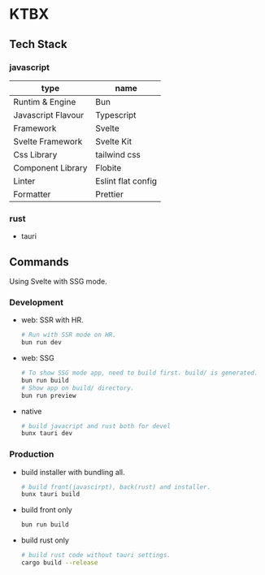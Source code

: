 # KTBX

## Tech Stack

### javascript

| type               | name               |
| ------------------ | ------------------ |
| Runtim & Engine    | Bun                |
| Javascript Flavour | Typescript         |
| Framework          | Svelte             |
| Svelte Framework   | Svelte Kit         |
| Css Library        | tailwind css       |
| Component Library  | Flobite            |
| Linter             | Eslint flat config |
| Formatter          | Prettier           |

### rust

- tauri

## Commands

Using Svelte with SSG mode.

### Development

- web: SSR with HR.
  ```bash
  # Run with SSR mode on HR.
  bun run dev
  ```
- web: SSG
  ```bash
  # To show SSG mode app, need to build first. build/ is generated.
  bun run build
  # Show app on build/ directory.
  bun run preview
  ```
- native
  ```bash
  # build javacript and rust both for devel
  bunx tauri dev
  ```

### Production

- build installer with bundling all.
  ```bash
  # build front(javascirpt), back(rust) and installer.
  bunx tauri build
  ```
- build front only
  ```bash
  bun run build
  ```
- build rust only
  ```bash
  # build rust code without tauri settings.
  cargo build --release
  ```

